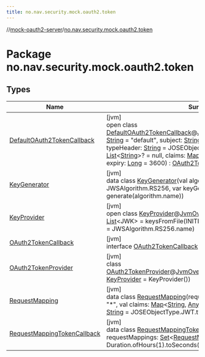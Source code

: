 ```yaml
---
title: no.nav.security.mock.oauth2.token
---
```

//[mock-oauth2-server](../../index.html)/[no.nav.security.mock.oauth2.token](index.html)



# Package no.nav.security.mock.oauth2.token



## Types


| Name | Summary |
|---|---|
| [DefaultOAuth2TokenCallback](-default-o-auth2-token-callback/index.html) | [jvm]<br>open class [DefaultOAuth2TokenCallback](-default-o-auth2-token-callback/index.html)@[JvmOverloads](https://kotlinlang.org/api/latest/jvm/stdlib/kotlin.jvm/-jvm-overloads/index.html)constructor(issuerId: [String](https://kotlinlang.org/api/latest/jvm/stdlib/kotlin/-string/index.html) = &quot;default&quot;, subject: [String](https://kotlinlang.org/api/latest/jvm/stdlib/kotlin/-string/index.html) = UUID.randomUUID().toString(), typeHeader: [String](https://kotlinlang.org/api/latest/jvm/stdlib/kotlin/-string/index.html) = JOSEObjectType.JWT.type, audience: [List](https://kotlinlang.org/api/latest/jvm/stdlib/kotlin.collections/-list/index.html)&lt;[String](https://kotlinlang.org/api/latest/jvm/stdlib/kotlin/-string/index.html)&gt;? = null, claims: [Map](https://kotlinlang.org/api/latest/jvm/stdlib/kotlin.collections/-map/index.html)&lt;[String](https://kotlinlang.org/api/latest/jvm/stdlib/kotlin/-string/index.html), [Any](https://kotlinlang.org/api/latest/jvm/stdlib/kotlin/-any/index.html)&gt; = emptyMap(), expiry: [Long](https://kotlinlang.org/api/latest/jvm/stdlib/kotlin/-long/index.html) = 3600) : [OAuth2TokenCallback](-o-auth2-token-callback/index.html) |
| [KeyGenerator](-key-generator/index.html) | [jvm]<br>data class [KeyGenerator](-key-generator/index.html)(val algorithm: JWSAlgorithm = JWSAlgorithm.RS256, var keyGenerator: [KeyPairGenerator](https://docs.oracle.com/javase/8/docs/api/java/security/KeyPairGenerator.html) = generate(algorithm.name)) |
| [KeyProvider](-key-provider/index.html) | [jvm]<br>open class [KeyProvider](-key-provider/index.html)@[JvmOverloads](https://kotlinlang.org/api/latest/jvm/stdlib/kotlin.jvm/-jvm-overloads/index.html)constructor(initialKeys: [List](https://kotlinlang.org/api/latest/jvm/stdlib/kotlin.collections/-list/index.html)&lt;JWK&gt; = keysFromFile(INITIAL_KEYS_FILE), algorithm: [String](https://kotlinlang.org/api/latest/jvm/stdlib/kotlin/-string/index.html) = JWSAlgorithm.RS256.name) |
| [OAuth2TokenCallback](-o-auth2-token-callback/index.html) | [jvm]<br>interface [OAuth2TokenCallback](-o-auth2-token-callback/index.html) |
| [OAuth2TokenProvider](-o-auth2-token-provider/index.html) | [jvm]<br>class [OAuth2TokenProvider](-o-auth2-token-provider/index.html)@[JvmOverloads](https://kotlinlang.org/api/latest/jvm/stdlib/kotlin.jvm/-jvm-overloads/index.html)constructor(keyProvider: [KeyProvider](-key-provider/index.html) = KeyProvider()) |
| [RequestMapping](-request-mapping/index.html) | [jvm]<br>data class [RequestMapping](-request-mapping/index.html)(requestParam: [String](https://kotlinlang.org/api/latest/jvm/stdlib/kotlin/-string/index.html), match: [String](https://kotlinlang.org/api/latest/jvm/stdlib/kotlin/-string/index.html) = &quot;*&quot;, val claims: [Map](https://kotlinlang.org/api/latest/jvm/stdlib/kotlin.collections/-map/index.html)&lt;[String](https://kotlinlang.org/api/latest/jvm/stdlib/kotlin/-string/index.html), [Any](https://kotlinlang.org/api/latest/jvm/stdlib/kotlin/-any/index.html)&gt; = emptyMap(), val typeHeader: [String](https://kotlinlang.org/api/latest/jvm/stdlib/kotlin/-string/index.html) = JOSEObjectType.JWT.type) |
| [RequestMappingTokenCallback](-request-mapping-token-callback/index.html) | [jvm]<br>data class [RequestMappingTokenCallback](-request-mapping-token-callback/index.html)(val issuerId: [String](https://kotlinlang.org/api/latest/jvm/stdlib/kotlin/-string/index.html), val requestMappings: [Set](https://kotlinlang.org/api/latest/jvm/stdlib/kotlin.collections/-set/index.html)&lt;[RequestMapping](-request-mapping/index.html)&gt;, val tokenExpiry: [Long](https://kotlinlang.org/api/latest/jvm/stdlib/kotlin/-long/index.html) = Duration.ofHours(1).toSeconds()) : [OAuth2TokenCallback](-o-auth2-token-callback/index.html) |

